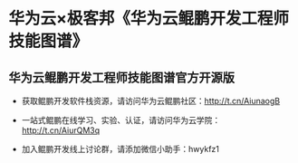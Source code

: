 # 华为云×极客邦《华为云鲲鹏开发工程师技能图谱》
## 华为云鲲鹏开发工程师技能图谱官方开源版

+ 获取鲲鹏开发软件栈资源，请访问华为云鲲鹏社区：http://t.cn/AiunaogB

+ 一站式鲲鹏在线学习、实验、认证，请访问华为云学院：http://t.cn/AiurQM3q

+ 加入鲲鹏开发线上讨论群，请添加微信小助手：hwykfz1
